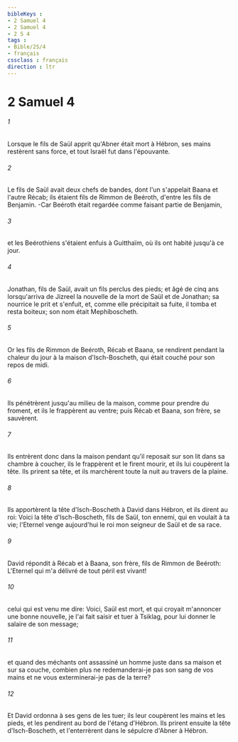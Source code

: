 ```yaml
---
bibleKeys : 
- 2 Samuel 4
- 2 Samuel 4
- 2 S 4
tags : 
- Bible/2S/4
- français
cssclass : français
direction : ltr
---
```


# 2 Samuel 4

###### 1
Lorsque le fils de Saül apprit qu'Abner était mort à Hébron, ses mains restèrent sans force, et tout Israël fut dans l'épouvante.
###### 2
Le fils de Saül avait deux chefs de bandes, dont l'un s'appelait Baana et l'autre Récab; ils étaient fils de Rimmon de Beéroth, d'entre les fils de Benjamin. -Car Beéroth était regardée comme faisant partie de Benjamin,
###### 3
et les Beérothiens s'étaient enfuis à Guitthaïm, où ils ont habité jusqu'à ce jour.
###### 4
Jonathan, fils de Saül, avait un fils perclus des pieds; et âgé de cinq ans lorsqu'arriva de Jizreel la nouvelle de la mort de Saül et de Jonathan; sa nourrice le prit et s'enfuit, et, comme elle précipitait sa fuite, il tomba et resta boiteux; son nom était Mephiboscheth.
###### 5
Or les fils de Rimmon de Beéroth, Récab et Baana, se rendirent pendant la chaleur du jour à la maison d'Isch-Boscheth, qui était couché pour son repos de midi.
###### 6
Ils pénétrèrent jusqu'au milieu de la maison, comme pour prendre du froment, et ils le frappèrent au ventre; puis Récab et Baana, son frère, se sauvèrent.
###### 7
Ils entrèrent donc dans la maison pendant qu'il reposait sur son lit dans sa chambre à coucher, ils le frappèrent et le firent mourir, et ils lui coupèrent la tête. Ils prirent sa tête, et ils marchèrent toute la nuit au travers de la plaine.
###### 8
Ils apportèrent la tête d'Isch-Boscheth à David dans Hébron, et ils dirent au roi: Voici la tête d'Isch-Boscheth, fils de Saül, ton ennemi, qui en voulait à ta vie; l'Eternel venge aujourd'hui le roi mon seigneur de Saül et de sa race.
###### 9
David répondit à Récab et à Baana, son frère, fils de Rimmon de Beéroth: L'Eternel qui m'a délivré de tout péril est vivant!
###### 10
celui qui est venu me dire: Voici, Saül est mort, et qui croyait m'annoncer une bonne nouvelle, je l'ai fait saisir et tuer à Tsiklag, pour lui donner le salaire de son message;
###### 11
et quand des méchants ont assassiné un homme juste dans sa maison et sur sa couche, combien plus ne redemanderai-je pas son sang de vos mains et ne vous exterminerai-je pas de la terre?
###### 12
Et David ordonna à ses gens de les tuer; ils leur coupèrent les mains et les pieds, et les pendirent au bord de l'étang d'Hébron. Ils prirent ensuite la tête d'Isch-Boscheth, et l'enterrèrent dans le sépulcre d'Abner à Hébron.
